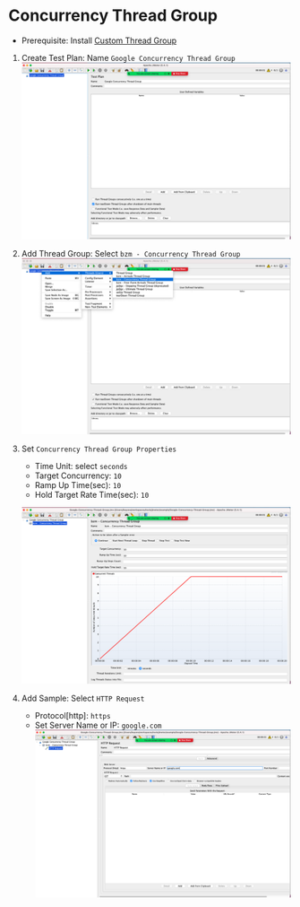# Concurrency Thread Group

- Prerequisite: Install [Custom Thread Group](./jmeter-plugins.md#install-custom-thread-group)

1. Create Test Plan: Name `Google Concurrency Thread Group`
   ![google-concurrency-thread-group-02](images/google-concurrency-thread-group-02.png)
2. Add Thread Group: Select `bzm - Concurrency Thread Group`
   ![google-concurrency-thread-group-03](images/google-concurrency-thread-group-03.png)
3. Set `Concurrency Thread Group Properties`

   - Time Unit: select `seconds`
   - Target Concurrency: `10`
   - Ramp Up Time(sec): `10`
   - Hold Target Rate Time(sec): `10`

   ![google-concurrency-thread-group-05](images/google-concurrency-thread-group-05.png)

4. Add Sample: Select `HTTP Request`
   - Protocol[http]: `https`
   - Set Server Name or IP: `google.com`
     ![google-concurrency-thread-group-06](images/google-concurrency-thread-group-06.png)
